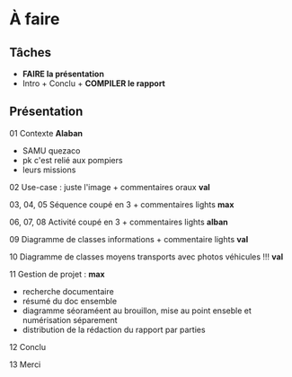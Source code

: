 À faire
=======


Tâches
------

* **FAIRE la présentation**
* Intro + Conclu + **COMPILER le rapport**


Présentation
------------

01 Contexte **Alaban**

* SAMU quezaco
* pk c'est relié aux pompiers
* leurs missions

02 Use-case : juste l'image + commentaires oraux **val**

03, 04, 05 Séquence coupé en 3 + commentaires lights **max**

06, 07, 08 Activité coupé en 3 + commentaires lights **alban**

09 Diagramme de classes informations + commentaire lights **val**

10 Diagramme de classes moyens transports avec photos véhicules !!! **val**

11 Gestion de projet : **max**

* recherche documentaire
* résumé du doc ensemble
* diagramme séoraméent au brouillon, mise au point enseble et numérisation séparement
* distribution de la rédaction du rapport par parties

12 Conclu

13 Merci
